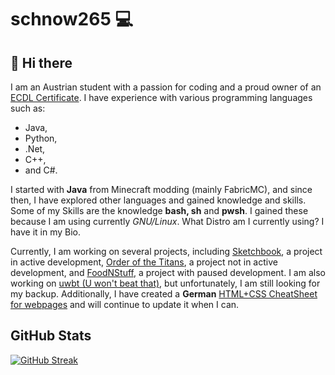 # schnow265 💻

## 👋 Hi there

I am an Austrian student with a passion for coding and a proud owner of an [ECDL Certificate](https://icdl.org/). I have experience with various programming languages such as:
* Java, 
* Python, 
* .Net, 
* C++, 
* and C#.  

I started with __Java__ from Minecraft modding (mainly FabricMC), and since then, I have explored other languages and gained knowledge and skills. Some of my Skills are the knowledge __bash, sh__ and __pwsh__. I gained these because I am using currently _GNU/Linux_. What Distro am I currently using? I have it in my Bio.

Currently, I am working on several projects, including [Sketchbook](https://github.com/schnow265/Sketchbook/), a project in active development, [Order of the Titans](https://github.com/schnow265/Order-of-the-Titans), a project not in active development, and [FoodNStuff](https://github.com/schnow265/foodnstuff), a project with paused development. I am also working on [uwbt (U won't beat that)](https://github.com/schnow265/uwbt), but unfortunately, I am still looking for my backup. Additionally, I have created a __German__ [HTML+CSS CheatSheet for webpages](https://github.com/schnow265/Cheat-sheet-of-Webpages) and will continue to update it when I can.

##  GitHub Stats
[![GitHub Streak](https://streak-stats.demolab.com?user=schnow265&theme=ocean-gradient&hide_border=true&border_radius=5&date_format=j%20M%5B%20Y%5D&mode=weekly)](https://git.io/streak-stats)
